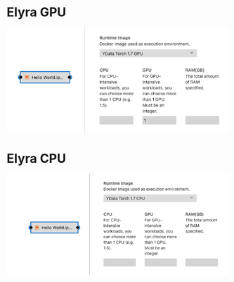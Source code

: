 # Elyra GPU

![image info](./images/gpu-elyra.png)

# Elyra CPU

![image info](./images/cpu-elyra.png)

